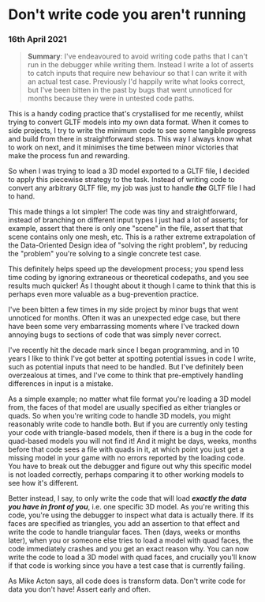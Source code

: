 # Don't write code you aren't running
### 16th April 2021

> **Summary**: I've endeavoured to avoid writing code paths that I can't run in the debugger while writing them. Instead I write a lot of asserts to catch inputs that require new behaviour so that I can write it with an actual test case. Previously I'd happily write what looks correct, but I've been bitten in the past by bugs that went unnoticed for months because they were in untested code paths.

This is a handy coding practice that's crystallised for me recently, whilst trying to convert GLTF models into my own data format. When it comes to side projects, I try to write the minimum code to see some tangible progress and build from there in straightforward steps. This way I always know what to work on next, and it minimises the time between minor victories that make the process fun and rewarding.

So when I was trying to load a 3D model exported to a GLTF file, I decided to apply this piecewise strategy to the task. Instead of writing code to convert any arbitrary GLTF file, my job was just to handle **_the_** GLTF file I had to hand.

This made things a lot simpler! The code was tiny and straightforward, instead of branching on different input types I just had a lot of asserts; for example, assert that there is only one "scene" in the file, assert that that scene contains only one mesh, etc. This is a rather extreme extrapolation of the Data-Oriented Design idea of "solving the right problem", by reducing the "problem" you're solving to a single concrete test case.

This definitely helps speed up the development process; you spend less time coding by ignoring extraneous or theoretical codepaths, and you see results much quicker! As I thought about it though I came to think that this is perhaps even more valuable as a bug-prevention practice.

I've been bitten a few times in my side project by minor bugs that went unnoticed for months. Often it was an unexpected edge case, but there have been some very embarrassing moments where I've tracked down annoying bugs to sections of code that was simply never correct. 

I've recently hit the decade mark since I began programming, and in 10 years I like to think I've got better at spotting potential issues in code I write, such as potential inputs that need to be handled. But I've definitely been overzealous at times, and I've come to think that pre-emptively handling differences in input is a mistake.

As a simple example; no matter what file format you're loading a 3D model from, the faces of that model are usually specified as either triangles or quads. So when you're writing code to handle 3D models, you might reasonably write code to handle both. But if you are currently only testing your code with triangle-based models, then if there is a bug in the code for quad-based models you will not find it! And it might be days, weeks, months before that code sees a file with quads in it, at which point you just get a missing model in your game with no errors reported by the loading code. You have to break out the debugger and figure out why this specific model is not loaded correctly, perhaps comparing it to other working models to see how it's different.

Better instead, I say, to only write the code that will load **_exactly the data you have in front of you_**, i.e. one specific 3D model. As you're writing this code, you're using the debugger to inspect what data is actually there. If its faces are specified as triangles, you add an assertion to that effect and write the code to handle triangular faces. Then (days, weeks or months later), when you or someone else tries to load a model with quad faces, the code immediately crashes and you get an exact reason why. You can now write the code to load a 3D model with quad faces, and crucially you'll know if that code is working since you have a test case that is currently failing.

As Mike Acton says, all code does is transform data. Don't write code for data you don't have! Assert early and often.